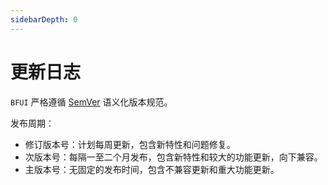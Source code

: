 ```yaml
---
sidebarDepth: 0
---
```


# 更新日志

`BFUI` 严格遵循 [SemVer](https://semver.org/lang/zh-CN/) 语义化版本规范。

发布周期：

- 修订版本号：计划每周更新，包含新特性和问题修复。
- 次版本号：每隔一至二个月发布，包含新特性和较大的功能更新，向下兼容。
- 主版本号：无固定的发布时间，包含不兼容更新和重大功能更新。
